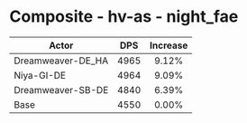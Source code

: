 # Composite - hv-as - night_fae
| Actor | DPS | Increase |
|---|:---:|:---:|
|Dreamweaver-DE_HA|4965|9.12%|
|Niya-GI-DE|4964|9.09%|
|Dreamweaver-SB-DE|4840|6.39%|
|Base|4550|0.00%|
